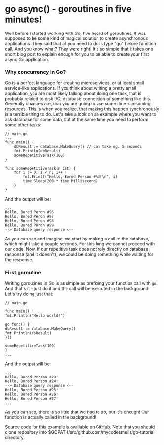 # go async() - goroutines in five minutes!

Well before I started working with Go, I've heard of goroutines. It was supposed to be some kind of magical solution to create asynchronous applications. They said that all you need to do is type "go" before function call. And you know what? They were right! It's so simple that it takes one short blog post to explain enough for you to be able to create your first async Go application.

### Why concurrency in Go?

Go is a perfect language for creating microservices, or at least small service-like applications. If you think about writing a pretty small application, you are most likely talking about doing one task, that is probably related to disk I/O, database connection of something like this. Generally chances are, that you are going to use some time-consuming resources. This is when you realize, that making this happen synchronously is a terrible thing to do. Let's take a look on an example where you want to ask database for some data, but at the same time you need to perform some other tasks:

    // main.go
    ...
    func main() {
        dbResult := database.MakeQuery() // can take eg. 5 seconds
        fmt.Println(dbResult)
        someRepetitiveTask(100)
    }

    func someRepetitiveTask(n int) {
        for i := 0; i < n; i++ {
            fmt.Printf("Hello, Bored Person #%d!\n", i)
            time.Sleep(200 * time.Millisecond)
        }
    }

And the output will be:

    ...
    Hello, Bored Peron #96
    Hello, Bored Peron #97
    Hello, Bored Peron #98
    Hello, Bored Peron #99
    --> Database query response <--

As you can see and imagine, we start by making a call to the database, which might take a couple seconds. For this long we cannot proceed with our code. Now, if our repetitive task does not rely directly on database response (and it doesn't), we could be doing something while waiting for the response.

### First goroutine

Writing goroutines in Go is as simple as prefixing your function call with `go`. And that's it - just do it and the call will be executed in the background! Let's try doing just that:

    // main.go
    ...
    func main() {
    fmt.Println("Hello world!")

    go func() {
    dbResult := database.MakeQuery()
    fmt.Println(dbResult)
    }()

    someRepetitiveTask(100)
    }
    ...

And the output will be:

    ...
    Hello, Bored Person #23!
    Hello, Bored Person #24!
    --> Database query response <--
    Hello, Bored Person #25!
    Hello, Bored Person #26!
    Hello, Bored Person #27!
    ...

As you can see, there is so little that we had to do, but it's enough! Our function is actually called in the background!

Source code for this example is available [on GitHub](https://github.com/mycodesmells/go-tutorial). Note that you should clone repository into $GOPATH/src/github.com/mycodesmells/go-tutorial directory.